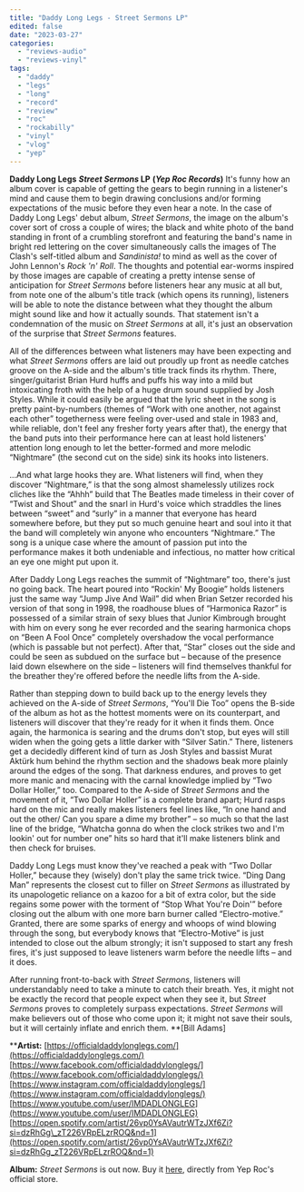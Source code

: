 ```yaml
---
title: "Daddy Long Legs - Street Sermons LP"
edited: false
date: "2023-03-27"
categories:
  - "reviews-audio"
  - "reviews-vinyl"
tags:
  - "daddy"
  - "legs"
  - "long"
  - "record"
  - "review"
  - "roc"
  - "rockabilly"
  - "vinyl"
  - "vlog"
  - "yep"
---
```


**Daddy Long Legs** **_Street Sermons_ LP** **(_Yep Roc Records_)** It's funny how an album cover is capable of getting the gears to begin running in a listener's mind and cause them to begin drawing conclusions and/or forming expectations of the music before they even hear a note. In the case of Daddy Long Legs' debut album, _Street Sermons_, the image on the album's cover sort of cross a couple of wires; the black and white photo of the band standing in front of a crumbling storefront and featuring the band's name in bright red lettering on the cover simultaneously calls the images of The Clash's self-titled album and _Sandinista!_ to mind as well as the cover of John Lennon's _Rock 'n' Roll_. The thoughts and potential ear-worms inspired by those images are capable of creating a pretty intense sense of anticipation for _Street Sermons_ before listeners hear any music at all but, from note one of the album's title track (which opens its running), listeners will be able to note the distance between what they thought the album might sound like and how it actually sounds. That statement isn't a condemnation of the music on _Street Sermons_ at all, it's just an observation of the surprise that _Street Sermons_ features.

All of the differences between what listeners may have been expecting and what _Street Sermons_ offers are laid out proudly up front as needle catches groove on the A-side and the album's title track finds its rhythm. There, singer/guitarist Brian Hurd huffs and puffs his way into a mild but intoxicating froth with the help of a huge drum sound supplied by Josh Styles. While it could easily be argued that the lyric sheet in the song is pretty paint-by-numbers (themes of “Work with one another, not against each other” togetherness were feeling over-used and stale in 1983 and, while reliable, don't feel any fresher forty years after that), the energy that the band puts into their performance here can at least hold listeners' attention long enough to let the better-formed and more melodic “Nightmare” (the second cut on the side) sink its hooks into listeners.

...And what large hooks they are. What listeners will find, when they discover “Nightmare,” is that the song almost shamelessly utilizes rock cliches like the “Ahhh” build that The Beatles made timeless in their cover of “Twist and Shout” and the snarl in Hurd's voice which straddles the lines between “sweet” and “surly” in a manner that everyone has heard somewhere before, but they put so much genuine heart and soul into it that the band will completely win anyone who encounters “Nightmare.” The song is a unique case where the amount of passion put into the performance makes it both undeniable and infectious, no matter how critical an eye one might put upon it.

After Daddy Long Legs reaches the summit of “Nightmare” too, there's just no going back. The heart poured into “Rockin' My Boogie” holds listeners just the same way “Jump Jive And Wail” did when Brian Setzer recorded his version of that song in 1998, the roadhouse blues of “Harmonica Razor” is possessed of a similar strain of sexy blues that Junior Kimbrough brought with him on every song he ever recorded and the searing harmonica chops on “Been A Fool Once” completely overshadow the vocal performance (which is passable but not perfect). After that, “Star” closes out the side and could be seen as subdued on the surface but – because of the presence laid down elsewhere on the side – listeners will find themselves thankful for the breather they're offered before the needle lifts from the A-side.

Rather than stepping down to build back up to the energy levels they achieved on the A-side of _Street Sermons_, “You'll Die Too” opens the B-side of the album as hot as the hottest moments were on its counterpart, and listeners will discover that they're ready for it when it finds them. Once again, the harmonica is searing and the drums don't stop, but eyes will still widen when the going gets a little darker with “Silver Satin.” There, listeners get a decidedly different kind of turn as Josh Styles and bassist Murat Aktürk hum behind the rhythm section and the shadows beak more plainly around the edges of the song. That darkness endures, and proves to get more manic and menacing with the carnal knowledge implied by “Two Dollar Holler,” too. Compared to the A-side of _Street Sermons_ and the movement of it, “Two Dollar Holler” is a complete brand apart; Hurd rasps hard on the mic and really makes listeners feel lines like, “In one hand and out the other/ Can you spare a dime my brother” – so much so that the last line of the bridge, “Whatcha gonna do when the clock strikes two and I'm lookin' out for number one” hits so hard that it'll make listeners blink and then check for bruises.

Daddy Long Legs must know they've reached a peak with “Two Dollar Holler,” because they (wisely) don't play the same trick twice. “Ding Dang Man” represents the closest cut to filler on _Street Sermons_ as illustrated by its unapologetic reliance on a kazoo for a bit of extra color, but the side regains some power with the torment of “Stop What You're Doin'” before closing out the album with one more barn burner called “Electro-motive.” Granted, there are some sparks of energy and whoops of wind blowing through the song, but everybody knows that “Electro-Motive” is just intended to close out the album strongly; it isn't supposed to start any fresh fires, it's just supposed to leave listeners warm before the needle lifts – and it does.

After running front-to-back with _Street Sermons_, listeners will understandably need to take a minute to catch their breath. Yes, it might not be exactly the record that people expect when they see it, but _Street Sermons_ proves to completely surpass expectations. _Street Sermons_ will make believers out of those who come upon it; it might not save their souls, but it will certainly inflate and enrich them. **\[Bill Adams\]

****Artist:** [https://officialdaddylonglegs.com/](https://officialdaddylonglegs.com/) [https://www.facebook.com/officialdaddylonglegs/](https://www.facebook.com/officialdaddylonglegs/) [https://www.instagram.com/officialdaddylonglegs/](https://www.instagram.com/officialdaddylonglegs/) [https://www.youtube.com/user/IMDADLONGLEG](https://www.youtube.com/user/IMDADLONGLEG) [https://open.spotify.com/artist/26vp0YsAVautrWTzJXf6Zi?si=dzRhGg\_zT226VRpELzrROQ&nd=1](https://open.spotify.com/artist/26vp0YsAVautrWTzJXf6Zi?si=dzRhGg_zT226VRpELzrROQ&nd=1)

**Album:** _Street Sermons_ is out now. Buy it [here](https://yeproc.11spot.com/music/artists/daddy-long-legs/daddy-long-legs-street-sermons.html), directly from Yep Roc's official store.
